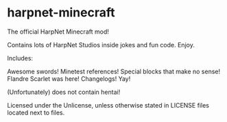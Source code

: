 # harpnet-minecraft
The official HarpNet Minecraft mod!

Contains lots of HarpNet Studios inside jokes and fun code. Enjoy.

Includes:

Awesome swords!
Minetest references!
Special blocks that make no sense!
Flandre Scarlet was here!
Changelogs!
Yay!

(Unfortunately) does not contain hentai! 

Licensed under the Unlicense, unless otherwise stated in LICENSE files located next to files.
